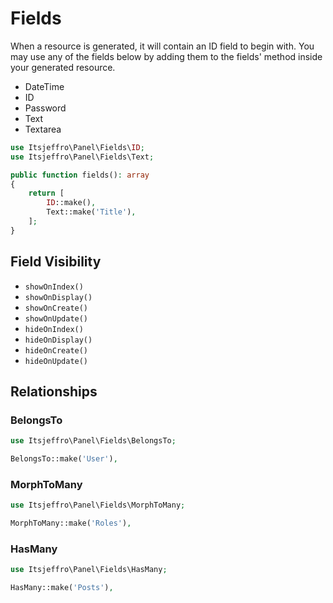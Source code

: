 # Fields

When a resource is generated, it will contain an ID field to begin with. You may use any of the fields below by adding them
to the fields' method inside your generated resource.

- DateTime
- ID
- Password
- Text
- Textarea

```php
use Itsjeffro\Panel\Fields\ID;
use Itsjeffro\Panel\Fields\Text;

public function fields(): array
{
    return [
        ID::make(),
        Text::make('Title'),
    ];
}
```

## Field Visibility

- `showOnIndex()`
- `showOnDisplay()`
- `showOnCreate()`
- `showOnUpdate()`
- `hideOnIndex()`
- `hideOnDisplay()`
- `hideOnCreate()`
- `hideOnUpdate()`

## Relationships

### BelongsTo

```php
use Itsjeffro\Panel\Fields\BelongsTo;

BelongsTo::make('User'),
```

### MorphToMany

```php
use Itsjeffro\Panel\Fields\MorphToMany;

MorphToMany::make('Roles'),
```

### HasMany

```php
use Itsjeffro\Panel\Fields\HasMany;

HasMany::make('Posts'),
```